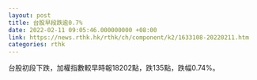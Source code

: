 ```yaml
---
layout: post
title: 台股早段跌逾0.7%
date: 2022-02-11 09:05:46.000000000 +08:00
link: https://news.rthk.hk/rthk/ch/component/k2/1633108-20220211.htm
categories: rthk
---
```


台股初段下跌，加權指數較早時報18202點，跌135點，跌幅0.74%。
